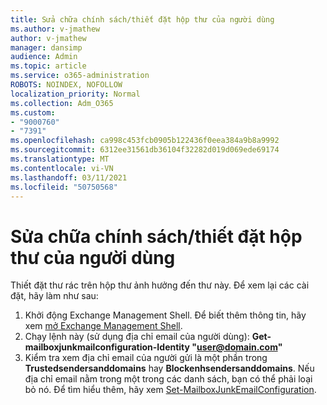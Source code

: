 ```yaml
---
title: Sửa chữa chính sách/thiết đặt hộp thư của người dùng
ms.author: v-jmathew
author: v-jmathew
manager: dansimp
audience: Admin
ms.topic: article
ms.service: o365-administration
ROBOTS: NOINDEX, NOFOLLOW
localization_priority: Normal
ms.collection: Adm_O365
ms.custom:
- "9000760"
- "7391"
ms.openlocfilehash: ca998c453fcb0905b122436f0eea384a9b8a9992
ms.sourcegitcommit: 6312ee31561db36104f32282d019d069ede69174
ms.translationtype: MT
ms.contentlocale: vi-VN
ms.lasthandoff: 03/11/2021
ms.locfileid: "50750568"
---
```

# <a name="fix-user-policymailbox-settings"></a>Sửa chữa chính sách/thiết đặt hộp thư của người dùng

Thiết đặt thư rác trên hộp thư ảnh hưởng đến thư này. Để xem lại các cài đặt, hãy làm như sau:

1. Khởi động Exchange Management Shell. Để biết thêm thông tin, hãy xem [mở Exchange Management Shell](https://go.microsoft.com/fwlink/?linkid=2101432).
2. Chạy lệnh này (sử dụng địa chỉ email của người dùng):  **Get-mailboxjunkmailconfiguration-Identity "user@domain.com"**
3. Kiểm tra xem địa chỉ email của người gửi là một phần trong **Trustedsendersanddomains** hay **Blockenhsendersanddomains**. Nếu địa chỉ email nằm trong một trong các danh sách, bạn có thể phải loại bỏ nó. Để tìm hiểu thêm, hãy xem [Set-MailboxJunkEmailConfiguration](https://go.microsoft.com/fwlink/?linkid=2101047).
